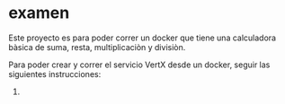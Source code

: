 # examen
Este proyecto es para poder correr un docker que tiene una calculadora bàsica de suma, resta, multiplicaciòn y divisiòn.

Para poder crear y correr el servicio VertX desde un docker, seguir las siguientes instrucciones:

1. 
